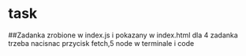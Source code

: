# task

##Zadanka zrobione w index.js i pokazany w index.html dla 4 zadanka trzeba nacisnac przycisk fetch,5 node w terminale i code 
